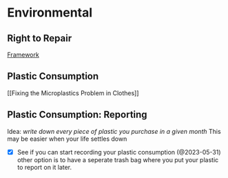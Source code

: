 # Environmental

## Right to Repair
[Framework](https://frame.work/)

## Plastic Consumption
[[Fixing the Microplastics Problem in Clothes]]

## Plastic Consumption: Reporting
Idea: *write down every piece of plastic you purchase in a given month*
This may be easier when your life settles down
- [x] See if you can start recording your plastic consumption (@2023-05-31)
other option is to have a seperate trash bag where you put your plastic to report on it later.

